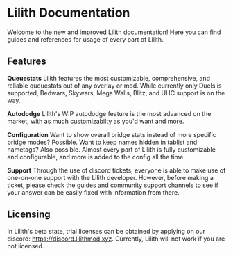 # Lilith Documentation

Welcome to the new and improved Lilith documentation! Here you can find guides and references for usage of every part of Lilith.

## Features

**Queuestats**
Lilith features the most customizable, comprehensive, and reliable queuestats out of any overlay or mod. While currently only Duels is supported, Bedwars, Skywars, Mega Walls, Blitz, and UHC support is on the way.

**Autododge**
Lilith's WIP autododge feature is the most advanced on the market, with as much customizabilty as you'd want and more.

**Configuration**
Want to show overall bridge stats instead of more specific bridge modes? Possible. Want to keep names hidden in tablist and nametags? Also possible. Almost every part of Lilith is fully customizable and configurable, and more is added to the config all the time.

**Support**
Through the use of discord tickets, everyone is able to make use of one-on-one support with the Lilith developer. However, before making a ticket, please check the guides and community support channels to see if your answer can be easily fixed with information from there.

## Licensing

In Lilith's beta state, trial licenses can be obtained by applying on our discord: https://discord.lilithmod.xyz. Currently, Lilith will not work if you are not licensed.
